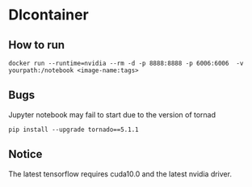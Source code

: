 # Dlcontainer

## How to run
```
docker run --runtime=nvidia --rm -d -p 8888:8888 -p 6006:6006  -v yourpath:/notebook <image-name:tags>

```
## Bugs
Jupyter notebook may fail to start due to the version of tornad

```
pip install --upgrade tornado==5.1.1
```
## Notice
The latest tensorflow requires cuda10.0 and the latest nvidia driver.
